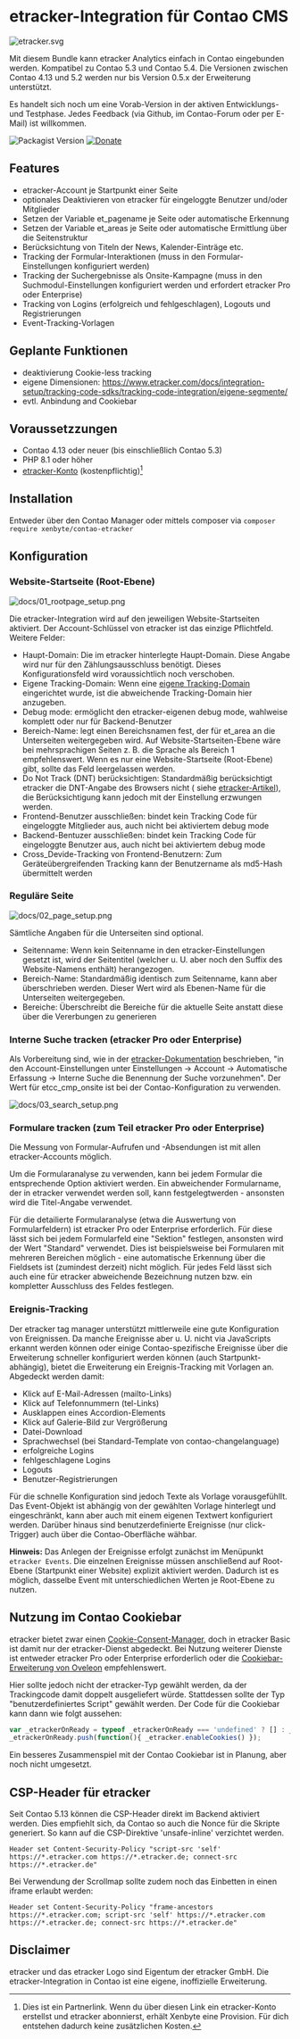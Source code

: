 # etracker-Integration für Contao CMS

![etracker.svg](etracker.svg)

Mit diesem Bundle kann etracker Analytics einfach in Contao eingebunden werden. Kompatibel zu Contao 5.3 und Contao 5.4.
Die Versionen zwischen Contao 4.13 und 5.2 werden nur bis Version 0.5.x der Erweiterung unterstützt.

Es handelt sich noch um eine Vorab-Version in der aktiven Entwicklungs- und Testphase. Jedes Feedback (via Github, im
Contao-Forum oder per E-Mail) ist willkommen.

![Packagist Version](https://img.shields.io/packagist/v/xenbyte/contao-etracker)
[![Donate](https://img.shields.io/badge/Donate-PayPal-blue.svg)](https://www.paypal.com/donate/?hosted_button_id=J425R728CYH9N)

## Features

* etracker-Account je Startpunkt einer Seite
* optionales Deaktivieren von etracker für eingeloggte Benutzer und/oder Mitglieder
* Setzen der Variable et_pagename je Seite oder automatische Erkennung
* Setzen der Variable et_areas je Seite oder automatische Ermittlung über die Seitenstruktur
* Berücksichtung von Titeln der News, Kalender-Einträge etc.
* Tracking der Formular-Interaktionen (muss in den Formular-Einstellungen konfiguriert werden)
* Tracking der Suchergebnisse als Onsite-Kampagne (muss in den Suchmodul-Einstellungen konfiguriert werden und erfordert
  etracker Pro oder Enterprise)
* Tracking von Logins (erfolgreich und fehlgeschlagen), Logouts und Registrierungen
* Event-Tracking-Vorlagen

## Geplante Funktionen

* deaktivierung Cookie-less tracking
* eigene Dimensionen: https://www.etracker.com/docs/integration-setup/tracking-code-sdks/tracking-code-integration/eigene-segmente/
* evtl. Anbindung and Cookiebar

## Voraussetzzungen

* Contao 4.13 oder neuer (bis einschließlich Contao 5.3)
* PHP 8.1 oder höher
* [etracker-Konto](https://www.xenbyte.com/go-etracker) (kostenpflichtig)[^1]

## Installation

Entweder über den Contao Manager oder mittels composer via `composer require xenbyte/contao-etracker`

## Konfiguration

### Website-Startseite (Root-Ebene)

![docs/01_rootpage_setup.png](docs/01_rootpage_setup.png)

Die etracker-Integration wird auf den jeweiligen Website-Startseiten aktiviert. Der Account-Schlüssel von etracker ist
das einzige Pflichtfeld. Weitere Felder:

* Haupt-Domain: Die im etracker hinterlegte Haupt-Domain. Diese Angabe wird nur für den Zählungsausschluss benötigt.
  Dieses Konfigurationsfeld wird voraussichtlich noch verschoben.
* Eigene Tracking-Domain: Wenn
  eine [eigene Tracking-Domain](https://www.etracker.com/docs/integration-setup/tracking-code-sdks/eigene-tracking-domain-einrichten/)
  eingerichtet wurde, ist die abweichende Tracking-Domain hier anzugeben.
* Debug mode: ermöglicht den etracker-eigenen debug mode, wahlweise komplett oder nur für Backend-Benutzer
* Bereich-Name: legt einen Bereichsnamen fest, der für et_area an die Unterseiten weitergegeben wird. Auf
  Website-Startseiten-Ebene wäre bei mehrsprachigen Seiten z. B. die Sprache als Bereich 1 empfehlenswert. Wenn es nur
  eine Website-Startseite (Root-Ebene) gibt, sollte das Feld leergelassen werden.
* Do Not Track (DNT) berücksichtigen: Standardmäßig berücksichtigt etracker die DNT-Angabe des Browsers nicht (
  siehe [etracker-Artikel](https://www.etracker.com/tipp-der-woche-do-not-track/)), die Berücksichtigung kann jedoch mit
  der Einstellung erzwungen werden.
* Frontend-Benutzer ausschließen: bindet kein Tracking Code für eingeloggte Mitglieder aus, auch nicht bei aktiviertem
  debug mode
* Backend-Bentuzer ausschließen: bindet kein Tracking Code für eingeloggte Benutzer aus, auch nicht bei aktiviertem
  debug mode
* Cross_Devide-Tracking von Frontend-Benutzern: Zum Geräteübergreifenden Tracking kann der Benutzername als md5-Hash
  übermittelt werden

### Reguläre Seite

![docs/02_page_setup.png](docs/02_page_setup.png)

Sämtliche Angaben für die Unterseiten sind optional.

* Seitenname: Wenn kein Seitenname in den etracker-Einstellungen gesetzt ist, wird der Seitentitel (welcher u. U. aber
  noch den Suffix des Website-Namens enthält) herangezogen.
* Bereich-Name: Standardmäßig identisch zum Seitenname, kann aber überschrieben werden. Dieser Wert wird als Ebenen-Name
  für die Unterseiten weitergegeben.
* Bereiche: Überschreibt die Bereiche für die aktuelle Seite anstatt diese über die Vererbungen zu generieren

### Interne Suche tracken (etracker Pro oder Enterprise)

Als Vorbereitung sind, wie in
der [etracker-Dokumentation](https://www.etracker.com/docs/integration-setup/tracking-code-sdks/tracking-code-integration/onsite-kampagnen/)
beschrieben, "in den Account-Einstellungen unter Einstellungen → Account → Automatische Erfassung → Interne Suche die
Benennung der Suche vorzunehmen". Der Wert für etcc_cmp_onsite ist bei der Contao-Konfiguration zu verwenden.

![docs/03_search_setup.png](docs/03_search_setup.png)

### Formulare tracken (zum Teil etracker Pro oder Enterprise)
Die Messung von Formular-Aufrufen und -Absendungen ist mit allen etracker-Accounts möglich.

Um die Formularanalyse zu verwenden, kann bei jedem Formular die entsprechende Option aktiviert werden. Ein abweichender
Formularname, der in etracker verwendet werden soll, kann festgelegtwerden - ansonsten wird die Titel-Angabe verwendet.

Für die detailierte Formularanalyse (etwa die Auswertung von Formularfeldern) ist etracker Pro oder Enterprise
erforderlich. Für diese lässt sich bei jedem Formularfeld eine "Sektion" festlegen, ansonsten wird der Wert "Standard" 
verwendet. Dies ist beispielsweise bei Formularen mit mehreren Bereichen möglich - eine automatische Erkennung über die 
Fieldsets ist (zumindest derzeit) nicht möglich. Für jedes Feld lässt sich auch eine für etracker abweichende Bezeichnung 
nutzen bzw. ein kompletter Ausschluss des Feldes festlegen.

### Ereignis-Tracking

Der etracker tag manager unterstützt mittlerweile eine gute Konfiguration von Ereignissen. Da manche Ereignisse aber 
u. U. nicht via JavaScripts erkannt werden können oder einige Contao-spezifische Ereignisse über die Erweiterung
schneller konfiguriert werden können (auch Startpunkt-abhängig), bietet die Erweiterung ein Ereignis-Tracking mit
Vorlagen an. Abgedeckt werden damit:

* Klick auf E-Mail-Adressen (mailto-Links)
* Klick auf Telefonnummern (tel-Links)
* Ausklappen eines Accordion-Elements
* Klick auf Galerie-Bild zur Vergrößerung
* Datei-Download
* Sprachwechsel (bei Standard-Template von contao-changelanguage)
* erfolgreiche Logins
* fehlgeschlagene Logins
* Logouts
* Benutzer-Registrierungen

Für die schnelle Konfiguration sind jedoch Texte als Vorlage vorausgefühllt. Das Event-Objekt ist abhängig von der
gewählten Vorlage hinterlegt und eingeschränkt, kann aber auch mit einem eigenen Textwert konfiguriert werden.
Darüber hinaus sind benutzerdefinierte Ereignisse (nur click-Trigger) auch über die Contao-Oberfläche wähbar.

**Hinweis:** Das Anlegen der Ereignisse erfolgt zunächst im Menüpunkt `etracker Events`. Die einzelnen Ereignisse müssen
anschließend auf Root-Ebene (Startpunkt einer Website) explizit aktiviert werden. Dadurch ist es möglich, dasselbe Event
mit unterschiedlichen Werten je Root-Ebene zu nutzen.

## Nutzung im Contao Cookiebar
etracker bietet zwar einen [Cookie-Consent-Manager](https://www.etracker.com/consent-manager/), doch in etracker Basic
ist damit nur der etracker-Dienst abgedeckt. Bei Nutzung weiterer Dienste ist entweder etracker Pro oder Enterprise
erforderlich oder die [Cookiebar-Erweiterung von Oveleon](https://github.com/oveleon/contao-cookiebar) empfehlenswert.

Hier sollte jedoch nicht der etracker-Typ gewählt werden, da der Trackingcode damit doppelt ausgeliefert würde. 
Stattdessen sollte der Typ "benutzerdefiniertes Script" gewählt werden. Der Code für die Cookiebar kann dann wie 
folgt aussehen:

```js
var _etrackerOnReady = typeof _etrackerOnReady === 'undefined' ? [] : _etrackerOnReady;
_etrackerOnReady.push(function(){ _etracker.enableCookies() });
```

Ein besseres Zusammenspiel mit der Contao Cookiebar ist in Planung, aber noch nicht umgesetzt.

## CSP-Header für etracker

Seit Contao 5.13 können die CSP-Header direkt im Backend aktiviert werden. Dies empfiehlt sich, da Contao so auch 
die Nonce für die Skripte generiert. So kann auf die CSP-Direktive 'unsafe-inline' verzichtet werden.

```
Header set Content-Security-Policy "script-src 'self' https://*.etracker.com https://*.etracker.de; connect-src https://*.etracker.de"
```

Bei Verwendung der Scrollmap sollte zudem noch das Einbetten in einen iframe erlaubt werden:

```
Header set Content-Security-Policy "frame-ancestors https://*.etracker.com; script-src 'self' https://*.etracker.com https://*.etracker.de; connect-src https://*.etracker.de"
```

## Disclaimer
etracker und das etracker Logo sind Eigentum der etracker GmbH. Die etracker-Integration in Contao ist eine eigene,
inoffizielle Erweiterung.

[^1]: Dies ist ein Partnerlink. Wenn du über diesen Link ein etracker-Konto erstellst und etracker abonnierst, erhält
Xenbyte eine Provision. Für dich entstehen dadurch keine zusätzlichen Kosten.
